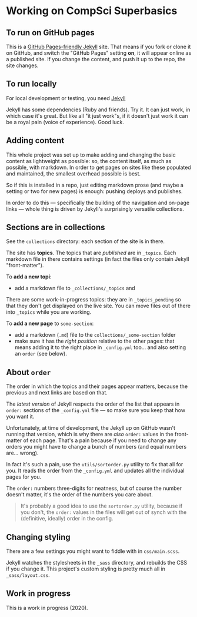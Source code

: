 # Working on CompSci Superbasics


## To run on GitHub pages

This is a
[GitHub Pages-friendly Jekyll](https://docs.github.com/en/free-pro-team@latest/github/working-with-github-pages/setting-up-a-github-pages-site-with-jekyll)
site. That means if you fork or clone it on GitHub, and switch the "GitHub
Pages" setting **on**, it will appear online as a published site. If you change
the content, and push it up to the repo, the site changes.

## To run locally

For local development or testing, you need [Jekyll](https://jekyllrb.com)

Jekyll has some dependencies (Ruby and friends). Try it. It can just work, in
which case it's great. But like all "it just work"s, if it doesn't just work
it can be a royal pain (voice of experience). Good luck.

## Adding content

This whole project was set up to make adding and changing the basic content as
lightweight as possible: so, the content itself, as much as possible, with
markdown. In order to get pages on sites like these populated and maintained,
the smallest overhead possible is best.

So if this is installed in a repo, just editing markdown prose (and maybe a
setting or two for new pages) is enough: pushing deploys and publishes.

In order to do this — specifically the building of the navigation and on-page
links — whole thing is driven by Jekyll's surprisingly versatile collections.

## Sections are in collections

See the `collections` directory: each section of the site is in there.

The site has **topics**. The topics that are _published_ are in `_topics`. Each
markdown file in there contains settings (in fact the files only contain Jekyll
"front-matter").

To **add a new topi**:

* add a markdown file to `_collections/_topics` and 

There are some work-in-progress topics: they are in `_topics_pending` so that
they don't get displayed on the live site. You can move files out of there into
`_topics` while you are working.

To **add a new page** to `some-section`:

* add a markdown (`.md`) file to the `collections/_some-section` folder
* make sure it has the _right position_ relative to the other pages: that means
  adding it to the right place in `_config.yml` too... and also setting an
  `order` (see below).

## About `order`

The order in which the topics and their pages appear matters, because the
previous and next links are based on that.

The _latest version_ of Jekyll respects the order of the list that appears in
`order:` sections of the `_config.yml` file — so make sure you keep that how
you want it.

Unfortunately, at time of development, the Jekyll up on GitHub wasn't running
that version, which is why there are _also_ `order:` values in the front-matter
of each page. That's a pain because if you need to change any orders you might
have to change a bunch of numbers (and equal numbers are... wrong).

In fact it's such a pain, use the `utils/sortorder.py` utility to fix that all
for you. It reads the order from the `_config.yml` and updates all the
individual pages for you.

The `order:` numbers three-digits for neatness, but of course the number
doesn't matter, it's the order of the numbers you care about.

>  It's probably a good idea to use the `sortorder.py` utility, because if you
>  don't, the `order:` values in the files will get out of synch with the
>  (definitive, ideally) order in the config.


## Changing styling

There are a few settings you might want to fiddle with in `css/main.scss`.

Jekyll watches the stylesheets in the `_sass` directory, and rebuilds the CSS
if you change it. This project's custom styling is pretty much all in
`_sass/layout.css`.


## Work in progress

This is a work in progress (2020).
